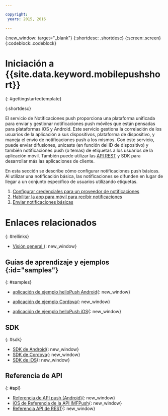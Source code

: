 ```yaml
---

copyright:
 years: 2015, 2016

---
```


{:new_window: target="_blank"}
{:shortdesc: .shortdesc}
{:screen:.screen}
{:codeblock:.codeblock}

# Iniciación a {{site.data.keyword.mobilepushshort}}

{: #gettingstartedtemplate}


{:shortdesc}

El servicio de Notificaciones push proporciona una plataforma unificada para enviar y gestionar notificaciones push móviles que están pensadas para plataformas iOS y Android. Este servicio gestiona la correlación de los usuarios de la aplicación a sus dispositivos, plataforma de dispositivo,
        y maneja el envío de notificaciones push a los mismos. Con este servicio, puede enviar difusiones, unicasts (en función del ID de dispositivo) y también notificaciones push (o temas) de etiquetas a los usuarios de la aplicación móvil. También puede utilizar las [API REST](https://mobile.{DomainName}/imfpushrestapidocs/) y SDK para desarrollar más las aplicaciones de cliente.

En esta sección se describe cómo configurar notificaciones push básicas. Al utilizar
      una notificación básica, las notificaciones se difunden en lugar de llegar a un conjunto específico
      de usuarios utilizando etiquetas.

1. [Configurar credenciales para un
              proveedor de notificaciones](t__main_push_config_provider.html)
2. [Habilitar la app para móvil para recibir notificaciones](c_enable_push.html)
3. [Enviar notificaciones básicas](t_send_push_notifications.html)

# Enlaces relacionados
{: #rellinks}

* [Visión general ](c_overview_push.md){: new_window}

## Guías de aprendizaje y ejemplos {:id="samples"}
{: #samples}
* [aplicación de ejemplo helloPush Android](https://github.com/ibm-bluemix-mobile-services/bms-samples-android-hellopush/){: new_window}
- [aplicación de ejemplo Cordova](https://github.com/ibm-bluemix-mobile-services/bms-samples-cordova-hellopush){: new_window}
* [aplicación de ejemplo helloPush iOS](https://github.com/ibm-bluemix-mobile-services/bms-samples-ios-hellopush/){: new_window}

## SDK
{: #sdk}
* [SDK de Android](https://github.com/ibm-bluemix-mobile-services/bms-clientsdk-android-push){: new_window}
* [SDK de Cordova](https://github.com/ibm-bluemix-mobile-services/bms-clientsdk-cordova-plugin-push){: new_window}
* [SDK de iOS](https://hub.jazz.net/git/bluemixmobilesdk/imf-ios-sdk/archive?revstr=master){: new_window}

## Referencia de API
{: #api}
* [Referencia de API push (Android)](https://classicdocs.ng.bluemix.net/docs/api/content/api/mobilefirst/android/push-api-doc/overview-summary.html){: new_window}
* [iOS de Referencia de la API IMFPush](https://classicdocs.ng.bluemix.net/docs/api/content/api/mobilefirst/ios/IMFPush_api-doc/html/index.html){: new_window}
* [Referencia API de REST](https://mobile.{DomainName}/imfpushrestapidocs/){: new_window}
